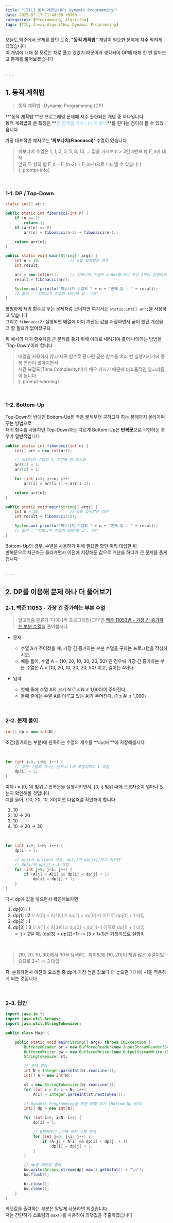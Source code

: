 ```yaml
---
title: "[TIL] 동적 계획법(DP: Dynamic Programming)"
date: 2025-07-17 11:40:00 +0900
categories: [Programming, Algorithm]
tags: [TIL, Java, Algorithm, Dynamic Programming]
---
```

   
오늘도 백준에서 문제를 풀던 도중, **"동적 계획법"** 개념이 필요한 문제에 자주 막히게 되었습니다   
이 개념에 대해 잘 모르는 채로 풀고 있었기 때문이라 생각되어 DP에 대해 한 번 알아보고 문제를 풀어보겠습니다   

<br>
- - -
    
## 1. 동적 계획법   

> 동적 계획법 : Dynamic Programming (DP)

**'동적 계획법'**은 프로그래밍 문제에 자주 출현되는 개념 중 하나입니다    
동적 계획법의 큰 특징은 **<span style="color:rgba(141, 200, 240, 1)">큰 문제를 작게 나누어 풀이</span>**를 한다는 점이라 볼 수 있겠습니다   
   
가장 대표적인 예시로는 **'피보나치(Fibonacci)'** 수열이 있습니다   
   
> 피보나치 수열은 1, 1, 2, 3, 5, 8, 13, ... 값을 가지며 n > 3인 n번째 항 F_n에 대해   
> 앞의 두 항의 합 F_n = F_(n-2) + F_(n-1)으로 나타낼 수 있습니다   
{:.prompt-info}   
   
<br>

### 1-1. DP / Top-Down

```java
static int[] arr;

public static int fibonacci(int n) {
    if (n <= 2)
        return 1;
    if (arr[n] == 0)
        arr[n] = fibonacci(n-2) + fibonacci(n-1);

    return arr[n];
}

public static void main(String[] args) {
    int n = 10;             // n을 입력받은 경우
    int result;

    arr = new int[n+1];     // 피보나치 수열의 index를 0이 아닌 1부터 진행하므로 1 추가
    result = fibonacci(arr);

    System.out.println("피보나치 수열의 " + n + "번째 값 : " + result);
    // 출력 : "피보나치 수열의 10번째 값 : 55"
}
```

평범하게 재귀 함수로 푸는 문제처럼 보이지만 여기서는 `static int[] arr;`을 사용하고 있습니다   
그리고 `fibonacci`가 실행되면 배열에 이미 계산된 값을 저장하면서 굳이 했던 계산을 더 할 필요가 없어졌구요   
   
위 예시의 재귀 함수처럼 큰 문제를 풀기 위해 아래로 내려가며 풀어 나아가는 방법을 'Top-Down'이라 합니다   

> 배열을 사용하지 않고 재귀 함수로 푼다면 같은 함수를 여러 번 실행시키기에 중복 연산이 많아지면서   
> 시간 복잡도(Time Complexity)마저 매우 커지기 때문에 비효율적인 알고리즘이 됩니다   
{:.prompt-warning}

<br>

### 1-2. Bottom-Up   

Top-Down의 반대인 Bottom-Up은 작은 문제부터 구하고자 하는 문제까지 올라가며 푸는 방법으로   
재귀 함수를 사용하던 Top-Down과는 다르게 Bottom-Up은 **반복문**으로 구현하는 경우가 일반적입니다   

```java
public static int fibonacci(int n) {
    int[] arr = new int[n+1];

    // 피보나치 수열의 1, 2번째 항 초기화
    arr[1] = 1;
    arr[2] = 1;

    for (int i=3; i<=n; i++)
        arr[i] = arr[i-1] + arr[i-2];

    return arr[n];
}

public static void main(String[] args) {
    int n = 10;             // n을 입력받은 경우
    int result = fibonacci(10);

    System.out.println("피보나치 수열의 " + n + "번째 값 : " + result);
    // 출력 : "피보나치 수열의 10번째 값 : 55"
}
```
Bottom-Up의 경우, 수열을 사용하기 위해 필요한 항만 미리 대입한 뒤   
반복문으로 차근차근 올라가면서 이전에 저장해둔 값으로 계산을 하다가 큰 문제를 풀게 됩니다   
   
<br>
- - -

## 2. DP를 이용해 문제 하나 더 풀어보기   

### 2-1. 백준 11053 - 가장 긴 증가하는 부분 수열
   
> 알고리즘 분류가 '다이나믹 프로그래밍(DP)'인 [백준 11053번 - 가장 긴 증가하는 부분 수열](https://www.acmicpc.net/problem/11053)을 풀어봅시다   
   
- 문제
    - 수열 A가 주어졌을 때, 가장 긴 증가하는 부분 수열을 구하는 프로그램을 작성하시오.
    - 예를 들어, 수열 A = {10, 20, 10, 30, 20, 50} 인 경우에 가장 긴 증가하는 부분 수열은 A = {10, 20, 10, 30, 20, 50} 이고, 길이는 4이다.

- 입력
    - 첫째 줄에 수열 A의 크기 N (1 ≤ N ≤ 1,000)이 주어진다.
    - 둘째 줄에는 수열 A를 이루고 있는 Ai가 주어진다. (1 ≤ Ai ≤ 1,000)

<br>

### 2-2. 문제 풀이

```java
int[] dp = new int[N];
```
조건(증가하는 부분)에 만족하는 수열의 개수를 **`dp[N]`**에 저장해봅시다   

<br>

```java
for (int i=0; i<N; i++) {
    // 부분 수열의 개수는 반드시 1개 포함이므로 1 대입
    dp[i] = 1; 
}
```
이제 i = [0, N) 범위로 반복문을 실행시키면서, [0, i] 범위 내에 오름차순이 얼마나 있는지 확인해볼 것입니다   
예를 들어, {10, 20, 10, 30}이면 다음처럼 확인해야 합니다   
1. 10
1. 10 -> 20
1. 10
1. 10 -> 20 -> 30

<br>

```java
for (int i=0; i<N; i++) {
    dp[i] = 1;

    // A[j]가 A[i]보다 작고, dp[i]가 dp[j+1]보다 작으면
    // dp[i]에 dp[j] + 1 대입
    for (int j=0; j<i; j++) {
        if (A[j] < A[i] && dp[i] < dp[j] + 1)
            dp[i] = dp[j] + 1;
    }
}
```

다시 dp에 값을 넣으면서 확인해보자면
1. dp[0] : 1
2. dp[1] : 2 <span style="color: rgb(132, 132, 132);">// A[0] < A[1]이고 dp[1] < dp[0]+1 이므로 dp[0] + 1 대입</span>
3. dp[2] : 1
4. dp[3] : 3 <span style="color: rgb(132, 132, 132);">// A[1] < A[3]이고 dp[3] < dp[1]+1 이므로 dp[1] + 1 대입</span>
    - j = 2일 때, (dp[3] < dp[2]+1) -> (3 < 1+1)은 거짓이므로 실행X

<br>

> {10, 20, 10, 30}에서 30을 탐색하는 타이밍에 {10, 20}이 제일 많은 수열이었으므로 2+1 -> 3 대입   

즉, 순회하면서 이전의 요소들 중 dp가 가장 높은 값보다 더 높으면 거기에 +1을 적용하게 되는 것입니다   

<br>

### 2-3. 답안

```java
import java.io.*;
import java.util.Arrays;
import java.util.StringTokenizer;

public class Main {

    public static void main(String[] args) throws IOException {
        BufferedReader br = new BufferedReader(new InputStreamReader(System.in));
        BufferedWriter bw = new BufferedWriter(new OutputStreamWriter(System.out));
        StringTokenizer st;

        // 숫자 입력
        int N = Integer.parseInt(br.readLine());
        int[] A = new int[N];

        st = new StringTokenizer(br.readLine());
        for (int i = 0; i < N; i++)
            A[i] = Integer.parseInt(st.nextToken());

        // Dynamic Programming을 위한 배열 추가 (Bottom-Up 방식)
        int[] dp = new int[N];

        for (int i=0; i<N; i++) {
            dp[i] = 1;

            // 0번째부터 i번째 까지 수열 탐색
            for (int j=0; j<i; j++) {
                if (A[j] < A[i] && dp[i] < dp[j] + 1)
                    dp[i] = dp[j] + 1;
            }
        }

        // dp중 최댓값 출력
        bw.write(Arrays.stream(dp).max().getAsInt() + "\n");
        bw.flush();

        br.close();
        bw.close();
    }
}
```

최댓값을 출력하는 부분은 알맞게 사용하면 되겠습니다   
저는 간단하게 스트림의 `max()`를 사용하여 최댓값을 추출하였습니다   